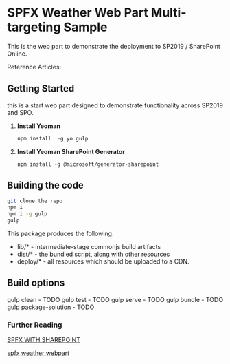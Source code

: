 # SPFX Weather Web Part Multi-targeting Sample

This is the web part to demonstrate the deployment to SP2019 / SharePoint Online.

Reference Articles:

## Getting Started

this is a start web part designed to demonstrate functionality across SP2019 and SPO.

1. **Install Yeoman**

   ```TypeScript
   npm install  -g yo gulp
   ```

2. **Install Yeoman SharePoint Generator**

   ```node
   npm install -g @microsoft/generator-sharepoint
   ```

## Building the code

```bash
git clone the repo
npm i
npm i -g gulp
gulp
```

This package produces the following:

* lib/* - intermediate-stage commonjs build artifacts
* dist/* - the bundled script, along with other resources
* deploy/* - all resources which should be uploaded to a CDN.

## Build options

gulp clean - TODO
gulp test - TODO
gulp serve - TODO
gulp bundle - TODO
gulp package-solution - TODO

### Further Reading

[SPFX WITH SHAREPOINT](https://www.c-sharpcorner.com/article/spfx-with-sharepoint-2019/)

[spfx weather webpart](https://github.com/waldekmastykarz/spfx-weather-webpart)